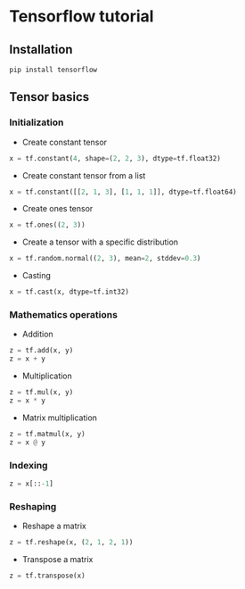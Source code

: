 # Tensorflow tutorial

## Installation
```
pip install tensorflow
```

## Tensor basics
### Initialization

- Create constant tensor
```python
x = tf.constant(4, shape=(2, 2, 3), dtype=tf.float32)
```
- Create constant tensor from a list
```python
x = tf.constant([[2, 1, 3], [1, 1, 1]], dtype=tf.float64)
```
- Create ones tensor
```python
x = tf.ones((2, 3))
```
- Create a tensor with a specific distribution
```python
x = tf.random.normal((2, 3), mean=2, stddev=0.3)
```
- Casting
```python
x = tf.cast(x, dtype=tf.int32)
```
### Mathematics operations

- Addition
```python
z = tf.add(x, y)
z = x + y
```
- Multiplication
```python
z = tf.mul(x, y)
z = x * y
```
- Matrix multiplication
```python
z = tf.matmul(x, y)
z = x @ y
```
### Indexing
```python
z = x[::-1]
```

### Reshaping

- Reshape a matrix
```python
z = tf.reshape(x, (2, 1, 2, 1))
```
- Transpose a matrix
```python
z = tf.transpose(x)
```
